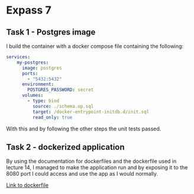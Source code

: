# Expass 7

## Task 1 - Postgres image

I build the container with a docker compose file containing the following:
```yml
services:
    my-postgres:
      image: postgres
      ports:
        - "5432:5432"
      environment:
        POSTGRES_PASSWORD: secret
      volumes:
        - type: bind
          source: ./schema.up.sql
          target: /docker-entrypoint-initdb.d/init.sql
          read_only: true
```
With this and by following the other steps the unit tests passed.

## Task 2 - dockerized application

By using the documentation for dockerfiles and the dockerfile used in lecture 14, I managed to make the
application run and by exposing it to the 8080 port I could access and use the app as I would normally.

[Link to dockerfile](./Dockerfile)
